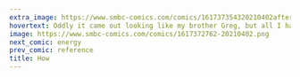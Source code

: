 ```yaml
---
extra_image: https://www.smbc-comics.com/comics/161737354320210402after.png
hovertext: Oddly it came out looking like my brother Greg, but all I had in mind was 'draw a very boring man'.
image: https://www.smbc-comics.com/comics/1617372762-20210402.png
next_comic: energy
prev_comic: reference
title: How
---
```


